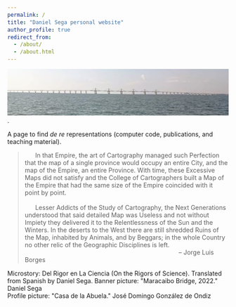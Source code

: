 ```yaml
---
permalink: /
title: "Daniel Sega personal website"
author_profile: true
redirect_from: 
  - /about/
  - /about.html
---
```

<img src='/images/maracaibo.jpg'>.

A page to find *de re* representations (computer code, publications, and teaching material).

> &nbsp;&nbsp;&nbsp;&nbsp;&nbsp; In that Empire, the art of Cartography managed such Perfection that the map of a single province would occupy an entire City, and the map of the Empire, an entire Province. With time, these Excessive Maps did not satisfy and the College of Cartographers built a Map of the Empire that had the same size of the Empire coincided with it point by point.\
> \
> &nbsp;&nbsp;&nbsp;&nbsp;&nbsp; Lesser Addicts of the Study of Cartography, the Next Generations understood that said detailed Map was Useless and not without Impiety they delivered it to the Relentlessness of the Sun and the Winters. In the deserts to the West there are still shredded Ruins of the Map, inhabited by Animals, and by Beggars; in the whole Country no other relic of the Geographic Disciplines is left.\
 &nbsp;&nbsp;&nbsp;&nbsp;&nbsp;&nbsp;&nbsp;&nbsp;&nbsp;&nbsp;&nbsp;&nbsp;&nbsp;&nbsp;&nbsp;&nbsp;&nbsp;&nbsp;&nbsp;&nbsp;&nbsp;&nbsp;&nbsp;&nbsp;&nbsp;&nbsp;&nbsp;&nbsp;&nbsp;&nbsp;&nbsp;&nbsp;&nbsp;&nbsp;&nbsp;&nbsp;&nbsp;&nbsp;&nbsp;&nbsp;&nbsp;&nbsp;&nbsp;&nbsp;&nbsp;&nbsp;&nbsp;&nbsp;&nbsp;&nbsp;&nbsp;&nbsp;&nbsp;&nbsp;&nbsp;&nbsp;&nbsp;&nbsp;&nbsp;&nbsp;&nbsp;&nbsp;&nbsp;&nbsp;&nbsp;&nbsp;&nbsp;&nbsp;&nbsp;&nbsp;&nbsp;&nbsp;&nbsp;&nbsp;&nbsp;&nbsp;&nbsp;&nbsp;&nbsp;&nbsp;&nbsp;&nbsp;&nbsp;&nbsp;&nbsp;&nbsp;&nbsp;&nbsp; &#8211; Jorge Luis Borges

Microstory: Del Rigor en La Ciencia (On the Rigors of Science). Translated from Spanish by Daniel Sega.
Banner picture: "Maracaibo Bridge, 2022." Daniel Sega \
Profile picture: "Casa de la Abuela." José Domingo González de Ondiz

